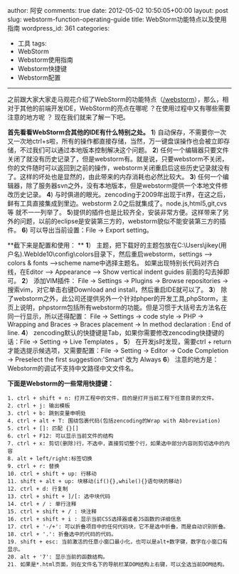 author: 阿安
comments: true
date: 2012-05-02 10:50:05+00:00
layout: post
slug: webstorm-function-operating-guide
title: WebStorm功能特点以及使用指南
wordpress_id: 361
categories:
- 工具
tags:
- WebStorm
- Webstorm使用指南
- Webstorm快捷键
- Webstorm配置
---

之前跟大家大家走马观花介绍了WebStorm的功能特点（[/webstorm](/webstorm)），那么，相对于其他的前端开发IDE，WebStorm的亮点在哪呢 ？在使用过程中又有哪些需要注意的地方呢 ？ 现在我们就来了解一下吧。<!-- more -->

**首先看看WebStorm合其他的IDE有什么特别之处。**
**1**) 自动保存，不需要你一次又一次地ctrl+s啦，所有的操作都直接存储，当然，万一键盘误操作也会被立即存储，不过我们可以通过本地版本控制解决这个问题。
**2**) 任何一个编辑器只要文件关闭了就没有历史记录了，但是webstorm有。就是说，只要webstorm不关闭，你的文件随时可以返回到之前的操作，webstorm关闭重启后这些历史记录就没有了。这样的坏处也是显然的，由此带来的内存消耗也必然比较大。
**3**) 任何一个编辑器，除了服务器svn之外，没有本地版本，但是webstorm提供一个本地文件修改历史记录。
**4**) 与时俱进的眼光。zencoding于2009年出现于it界，在这之后，鲜有工具直接集成到里边。webstorm 2.0之后就集成了。node.js,html5,git,cvs等 就不一一列举了。 
**5**)提供的插件也是比较齐全，安装非常方便。这样带来了另外的问题，以前的eclipse是安装第三方的，webstorm貌似不能安装第三方的插件。
**6**) 可以导出当前设置：File -> Export setting。 

**截下来是配置和使用： **
**1**） 主题，把下载好的主题包放在C:\Users\jikey(用户名)\.WebIde10\config\colors目录下，然后重启webstorm，settings --> colors & fonts -->scheme name中选择主题名。
如果出现特别长代码对齐白线，在Editor --> Appearance --> Show vertical indent guides 前面的勾去掉即可。
**2**） 添加VIM插件：
File -> Settings -> Plugins -> Browse repositories -> 搜索vim，对它单击右键Download and install，然后重启IDE就可以了。
**3**） 除了webstorm之外，此公司还提供另外一个针对phper的开发工具,phpStorm，主页上说明，phpstorm包括所有webstorm的功能。但是习惯于大括号去方法名在同一行显示，所以还得配置：
File -> Settings -> code style -> PHP -> Wrapping and Braces -> Braces placement ->
In method declaration : End of line. 
**4**） zencoding默认的快捷键是Tab，如果你需要修改zencoding快捷键的话：File -> Setting -> Live Templates 。
**5**） 在开发js时发现，需要ctrl + return 才能选提示候选项，又需要配置：File -> Setting -> Editor -> Code Completion -> Preselect the first suggestion:'Smart' 改为 Always
**6**） 注意的地方是：Webstorm的调试不支持中文路径中文文件名。

**下面是Webstorm的一些常用快捷键：**

    
    
    1. ctrl + shift + n: 打开工程中的文件，目的是打开当前工程下任意目录的文件。
    2. ctrl + j: 输出模板
    3. ctrl + b: 跳到变量申明处
    4. ctrl + alt + T: 围绕包裹代码(包括zencoding的Wrap with Abbreviation)
    5. ctrl + []: 匹配 {}[]
    6. ctrl + F12: 可以显示当前文件的结构 
    7. ctrl + x: 剪切(删除)行，不选中，直接剪切整个行，如果选中部分内容则剪切选中的内容
    8. alt + left/right:标签切换
    9. ctrl + r: 替换
    10. ctrl + shift + up: 行移动
    11. shift + alt + up: 块移动(if(){},while(){}语句块的移动)
    12. ctrl + d: 行复制
    13. ctrl + shift + ]/[: 选中块代码
    14. ctrl + / : 单行注释
    15. ctrl + shift + / : 块注释
    16. ctrl + shift + i : 显示当前CSS选择器或者JS函数的详细信息
    17. ctrl + '-/+': 可以折叠项目中的任何代码块，它不是选中折叠，而是自动识别折叠。
    18. ctrl + '.': 折叠选中的代码的代码。
    19. shift + esc: 当前激活的任意小窗口最小化，也可以是alt+数字键，数字在小窗口有显示。
    20. alt + '7': 显示当前的函数结构。
    21. 如果是*.html页面，则在文件名下的导航栏某DOM结构上右键，可以全选当前DOM结构。
    
